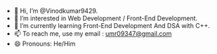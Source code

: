 - 👋 Hi, I’m @Vinodkumar9429.
- 👀 I’m interested in Web Development / Front-End Development.
- 🌱 I’m currently learning Front-End Development And DSA with C++.
- 📫 To reach me, use my email : umr09347@gmail.com
- 😄 Pronouns: He/Him


<!---
Vinodkumar9429/Vinodkumar9429 is a ✨ special ✨ repository because its `README.md` (this file) appears on your GitHub profile.
You can click the Preview link to take a look at your changes.
--->
